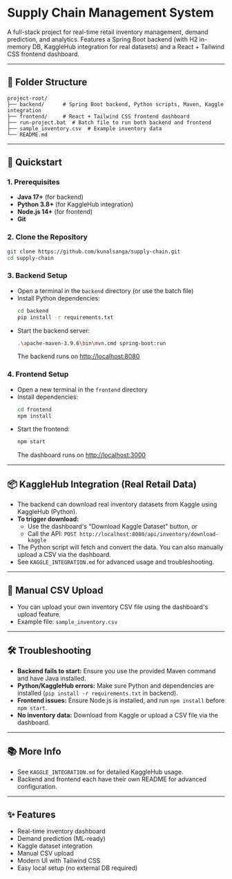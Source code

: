 # Supply Chain Management System

A full-stack project for real-time retail inventory management, demand prediction, and analytics. Features a Spring Boot backend (with H2 in-memory DB, KaggleHub integration for real datasets) and a React + Tailwind CSS frontend dashboard.

---

## 📁 Folder Structure

```
project-root/
├── backend/      # Spring Boot backend, Python scripts, Maven, Kaggle integration
├── frontend/     # React + Tailwind CSS frontend dashboard
├── run-project.bat  # Batch file to run both backend and frontend
├── sample_inventory.csv  # Example inventory data
└── README.md
```

---

## 🚀 Quickstart

### 1. Prerequisites
- **Java 17+** (for backend)
- **Python 3.8+** (for KaggleHub integration)
- **Node.js 14+** (for frontend)
- **Git**

### 2. Clone the Repository
```bash
git clone https://github.com/kunalsanga/supply-chain.git
cd supply-chain
```

### 3. Backend Setup
- Open a terminal in the `backend` directory (or use the batch file)
- Install Python dependencies:
  ```bash
  cd backend
  pip install -r requirements.txt
  ```
- Start the backend server:
  ```bash
  .\apache-maven-3.9.6\bin\mvn.cmd spring-boot:run
  ```
  The backend runs on [http://localhost:8080](http://localhost:8080)

### 4. Frontend Setup
- Open a new terminal in the `frontend` directory
- Install dependencies:
  ```bash
  cd frontend
  npm install
  ```
- Start the frontend:
  ```bash
  npm start
  ```
  The dashboard runs on [http://localhost:3000](http://localhost:3000)

---

## 📦 KaggleHub Integration (Real Retail Data)

- The backend can download real inventory datasets from Kaggle using KaggleHub (Python).
- **To trigger download:**
  - Use the dashboard's "Download Kaggle Dataset" button, or
  - Call the API: `POST http://localhost:8080/api/inventory/download-kaggle`
- The Python script will fetch and convert the data. You can also manually upload a CSV via the dashboard.
- See `KAGGLE_INTEGRATION.md` for advanced usage and troubleshooting.

---

## 📝 Manual CSV Upload
- You can upload your own inventory CSV file using the dashboard's upload feature.
- Example file: `sample_inventory.csv`

---

## 🛠️ Troubleshooting
- **Backend fails to start:** Ensure you use the provided Maven command and have Java installed.
- **Python/KaggleHub errors:** Make sure Python and dependencies are installed (`pip install -r requirements.txt` in backend).
- **Frontend issues:** Ensure Node.js is installed, and run `npm install` before `npm start`.
- **No inventory data:** Download from Kaggle or upload a CSV file via the dashboard.

---

## 📚 More Info
- See `KAGGLE_INTEGRATION.md` for detailed KaggleHub usage.
- Backend and frontend each have their own README for advanced configuration.

---

## ✨ Features
- Real-time inventory dashboard
- Demand prediction (ML-ready)
- Kaggle dataset integration
- Manual CSV upload
- Modern UI with Tailwind CSS
- Easy local setup (no external DB required) 